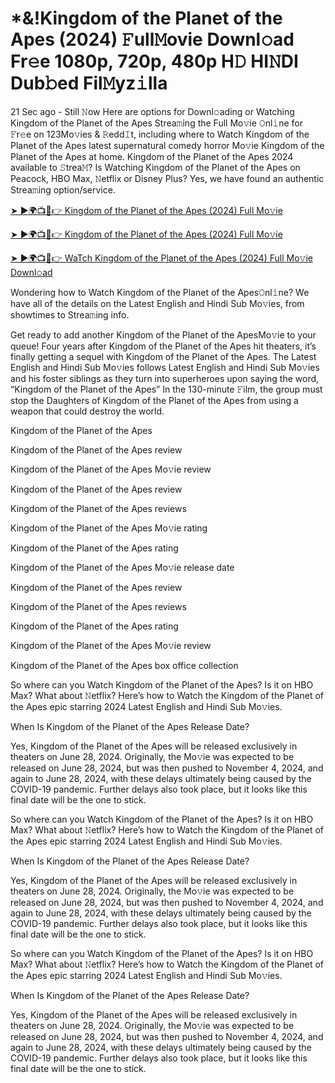 # *&!Kingdom of the Planet of the Apes (2024) 𝙵ull𝙼ovie Downl𝚘ad Fr𝚎e 1080p, 720p, 480p H𝙳 HI𝙽DI Dub𝚋ed Fil𝙼yz𝚒lla


21 Sec ago - Still 𝙽ow Here are options for Downl𝚘ading or Watching Kingdom of the Planet of the Apes Strea𝚖ing the Full Mo𝚟ie 𝙾nl𝚒ne for 𝙵r𝚎e on 123Mo𝚟ies & 𝚁edd𝙸t, including where to Watch Kingdom of the Planet of the Apes latest supernatural comedy horror Mo𝚟ie Kingdom of the Planet of the Apes at home. Kingdom of the Planet of the Apes 2024 available to 𝚂trea𝙼? Is Watching Kingdom of the Planet of the Apes on Peacock, HBO Max, 𝙽etflix or Disney Plus? Yes, we have found an authentic Strea𝚖ing option/service.

[➤ ►🌍📺📱👉 Kingdom of the Planet of the Apes (2024) Full Mo𝚟ie](https://bit.ly/4fnauVd)
	

[➤ ►🌍📺📱👉 Kingdom of the Planet of the Apes (2024) Full Mo𝚟ie](https://bit.ly/4fnauVd)


[➤ ►🌍📺📱👉 WaTch Kingdom of the Planet of the Apes (2024) Full Mo𝚟ie Downl𝚘ad](https://bit.ly/4fnauVd)

Wondering how to Watch Kingdom of the Planet of the Apes𝙾nl𝚒ne? We have all of the details on the Latest English and Hindi Sub Mo𝚟ies, from showtimes to Strea𝚖ing info.

Get ready to add another Kingdom of the Planet of the ApesMo𝚟ie to your queue! Four years after Kingdom of the Planet of the Apes hit theaters, it’s finally getting a sequel with Kingdom of the Planet of the Apes. The Latest English and Hindi Sub Mo𝚟ies follows Latest English and Hindi Sub Mo𝚟ies and his foster siblings as they turn into superheroes upon saying the word, “Kingdom of the Planet of the Apes” In the 130-minute 𝙵ilm, the group must stop the Daughters of Kingdom of the Planet of the Apes from using a weapon that could destroy the world.

Kingdom of the Planet of the Apes

Kingdom of the Planet of the Apes review

Kingdom of the Planet of the Apes Mo𝚟ie review

Kingdom of the Planet of the Apes review

Kingdom of the Planet of the Apes reviews

Kingdom of the Planet of the Apes Mo𝚟ie rating

Kingdom of the Planet of the Apes rating

Kingdom of the Planet of the Apes Mo𝚟ie release date

Kingdom of the Planet of the Apes review

Kingdom of the Planet of the Apes reviews

Kingdom of the Planet of the Apes rating

Kingdom of the Planet of the Apes Mo𝚟ie review

Kingdom of the Planet of the Apes box office collection

So where can you Watch Kingdom of the Planet of the Apes? Is it on HBO Max? What about 𝙽etflix? Here’s how to Watch the Kingdom of the Planet of the Apes epic starring 2024 Latest English and Hindi Sub Mo𝚟ies.

When Is Kingdom of the Planet of the Apes Release Date?

Yes, Kingdom of the Planet of the Apes will be released exclusively in theaters on June 28, 2024. Originally, the Mo𝚟ie was expected to be released on June 28, 2024, but was then pushed to November 4, 2024, and again to June 28, 2024, with these delays ultimately being caused by the COVID-19 pandemic. Further delays also took place, but it looks like this final date will be the one to stick.

So where can you Watch Kingdom of the Planet of the Apes? Is it on HBO Max? What about 𝙽etflix? Here’s how to Watch the Kingdom of the Planet of the Apes epic starring 2024 Latest English and Hindi Sub Mo𝚟ies.

When Is Kingdom of the Planet of the Apes Release Date?

Yes, Kingdom of the Planet of the Apes will be released exclusively in theaters on June 28, 2024. Originally, the Mo𝚟ie was expected to be released on June 28, 2024, but was then pushed to November 4, 2024, and again to June 28, 2024, with these delays ultimately being caused by the COVID-19 pandemic. Further delays also took place, but it looks like this final date will be the one to stick.

So where can you Watch Kingdom of the Planet of the Apes? Is it on HBO Max? What about 𝙽etflix? Here’s how to Watch the Kingdom of the Planet of the Apes epic starring 2024 Latest English and Hindi Sub Mo𝚟ies.

When Is Kingdom of the Planet of the Apes Release Date?

Yes, Kingdom of the Planet of the Apes will be released exclusively in theaters on June 28, 2024. Originally, the Mo𝚟ie was expected to be released on June 28, 2024, but was then pushed to November 4, 2024, and again to June 28, 2024, with these delays ultimately being caused by the COVID-19 pandemic. Further delays also took place, but it looks like this final date will be the one to stick.

